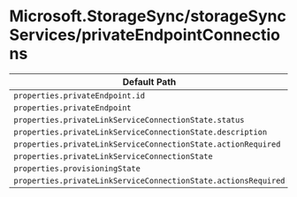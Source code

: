 # Microsoft.StorageSync/storageSyncServices/privateEndpointConnections

| Default Path | Alias |
|---|---|
| `properties.privateEndpoint.id` | `Microsoft.StorageSync/storageSyncServices/privateEndpointConnections/privateEndpoint.id` |
| `properties.privateEndpoint` | `Microsoft.StorageSync/storageSyncServices/privateEndpointConnections/privateEndpoint` |
| `properties.privateLinkServiceConnectionState.status` | `Microsoft.StorageSync/storageSyncServices/privateEndpointConnections/privateLinkServiceConnectionState.status` |
| `properties.privateLinkServiceConnectionState.description` | `Microsoft.StorageSync/storageSyncServices/privateEndpointConnections/privateLinkServiceConnectionState.description` |
| `properties.privateLinkServiceConnectionState.actionRequired` | `Microsoft.StorageSync/storageSyncServices/privateEndpointConnections/privateLinkServiceConnectionState.actionRequired` |
| `properties.privateLinkServiceConnectionState` | `Microsoft.StorageSync/storageSyncServices/privateEndpointConnections/privateLinkServiceConnectionState` |
| `properties.provisioningState` | `Microsoft.StorageSync/storageSyncServices/privateEndpointConnections/provisioningState` |
| `properties.privateLinkServiceConnectionState.actionsRequired` | `Microsoft.StorageSync/storageSyncServices/privateEndpointConnections/privateLinkServiceConnectionState.actionsRequired` |

